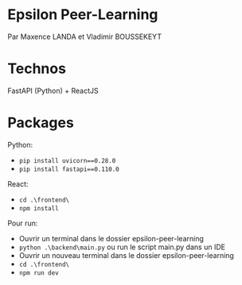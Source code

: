 # Epsilon Peer-Learning

Par Maxence LANDA et Vladimir BOUSSEKEYT

# Technos
FastAPI (Python) + ReactJS

# Packages
Python:
- ```pip install uvicorn==0.28.0```
- ```pip install fastapi==0.110.0```

React:
- ```cd .\frontend\```
- ```npm install```

Pour run:
- Ouvrir un terminal dans le dossier epsilon-peer-learning
- ```python .\backend\main.py``` ou run le script main.py dans un IDE
- Ouvrir un nouveau terminal dans le dossier epsilon-peer-learning
- ```cd .\frontend\```
- ```npm run dev```